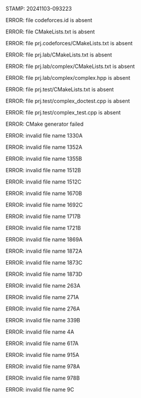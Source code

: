STAMP: 20241103-093223
ERROR: file codeforces.id is absent
ERROR: file CMakeLists.txt is absent
ERROR: file prj.codeforces/CMakeLists.txt is absent
ERROR: file prj.lab/CMakeLists.txt is absent
ERROR: file prj.lab/complex/CMakeLists.txt is absent
ERROR: file prj.lab/complex/complex.hpp is absent
ERROR: file prj.test/CMakeLists.txt is absent
ERROR: file prj.test/complex_doctest.cpp is absent
ERROR: file prj.test/complex_test.cpp is absent
ERROR: CMake generator failed
ERROR: invalid file name 1330A
ERROR: invalid file name 1352A
ERROR: invalid file name 1355B
ERROR: invalid file name 1512B
ERROR: invalid file name 1512C
ERROR: invalid file name 1670B
ERROR: invalid file name 1692C
ERROR: invalid file name 1717B
ERROR: invalid file name 1721B
ERROR: invalid file name 1869A
ERROR: invalid file name 1872A
ERROR: invalid file name 1873C
ERROR: invalid file name 1873D
ERROR: invalid file name 263A
ERROR: invalid file name 271A
ERROR: invalid file name 276A
ERROR: invalid file name 339B
ERROR: invalid file name 4A
ERROR: invalid file name 617A
ERROR: invalid file name 915A
ERROR: invalid file name 978A
ERROR: invalid file name 978B
ERROR: invalid file name 9C
